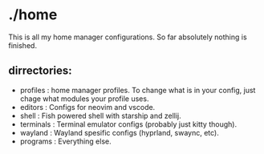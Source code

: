# ./home

This is all my home manager configurations.
So far absolutely nothing is finished.

## dirrectories:
- profiles : home manager profiles. To change what is in your config, just chage what modules your profile uses.
- editors : Configs for neovim and vscode.
- shell : Fish powered shell with starship and zellij.
- terminals : Terminal emulator configs (probably just kitty though).
- wayland : Wayland spesific configs (hyprland, swaync, etc).
- programs : Everything else.
